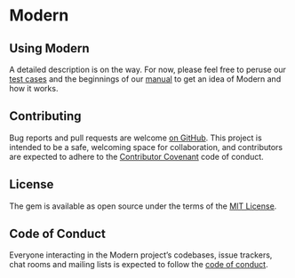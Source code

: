 # Modern #

## Using Modern ##
A detailed description is on the way. For now, please feel free to peruse our
[test cases] and the beginnings of our [manual] to get an idea of Modern and how
it works.

## Contributing ##
Bug reports and pull requests are welcome [on GitHub]. This project is intended
to be a safe, welcoming space for collaboration, and contributors are expected
to adhere to the [Contributor Covenant] code of conduct.

## License ##
The gem is available as open source under the terms of the [MIT License].

## Code of Conduct ##
Everyone interacting in the Modern project’s codebases, issue trackers, chat
rooms and mailing lists is expected to follow the [code of conduct].

[test cases]: https://github.com/eropple/modern/tree/master/spec/modern
[manual]: https://github.com/eropple/modern/tree/master/manual
[on GitHub]: https://github.com/eropple/modern
[Contributor Covenant]: http://contributor-covenant.org
[MIT License]: https://opensource.org/licenses/MIT
[code of conduct]: https://github.com/eropple/modern/blob/master/CODE_OF_CONDUCT.md